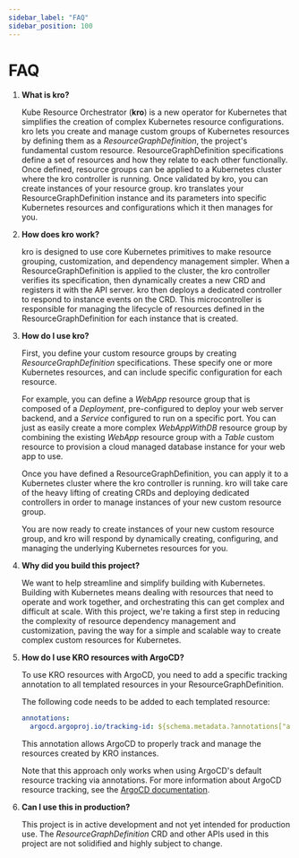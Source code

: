 ```yaml
---
sidebar_label: "FAQ"
sidebar_position: 100
---
```


# FAQ

1. **What is kro?**

   Kube Resource Orchestrator (**kro**) is a new operator for Kubernetes that
   simplifies the creation of complex Kubernetes resource configurations. kro
   lets you create and manage custom groups of Kubernetes resources by defining
   them as a _ResourceGraphDefinition_, the project's fundamental custom resource.
   ResourceGraphDefinition specifications define a set of resources and how they relate to
   each other functionally. Once defined, resource groups can be applied to a
   Kubernetes cluster where the kro controller is running. Once validated by
   kro, you can create instances of your resource group. kro translates your
   ResourceGraphDefinition instance and its parameters into specific Kubernetes resources
   and configurations which it then manages for you.

2. **How does kro work?**

   kro is designed to use core Kubernetes primitives to make resource grouping,
   customization, and dependency management simpler. When a ResourceGraphDefinition is
   applied to the cluster, the kro controller verifies its specification, then
   dynamically creates a new CRD and registers it with the API server. kro then
   deploys a dedicated controller to respond to instance events on the CRD. This
   microcontroller is responsible for managing the lifecycle of resources
   defined in the ResourceGraphDefinition for each instance that is created.

3. **How do I use kro?**

   First, you define your custom resource groups by creating _ResourceGraphDefinition_
   specifications. These specify one or more Kubernetes resources, and can
   include specific configuration for each resource.

   For example, you can define a _WebApp_ resource group that is composed of a
   _Deployment_, pre-configured to deploy your web server backend, and a
   _Service_ configured to run on a specific port. You can just as easily create
   a more complex _WebAppWithDB_ resource group by combining the existing
   _WebApp_ resource group with a _Table_ custom resource to provision a cloud
   managed database instance for your web app to use.

   Once you have defined a ResourceGraphDefinition, you can apply it to a Kubernetes
   cluster where the kro controller is running. kro will take care of the heavy
   lifting of creating CRDs and deploying dedicated controllers in order to
   manage instances of your new custom resource group.

   You are now ready to create instances of your new custom resource group, and
   kro will respond by dynamically creating, configuring, and managing the
   underlying Kubernetes resources for you.

4. **Why did you build this project?**

   We want to help streamline and simplify building with Kubernetes. Building
   with Kubernetes means dealing with resources that need to operate and work
   together, and orchestrating this can get complex and difficult at scale. With
   this project, we're taking a first step in reducing the complexity of
   resource dependency management and customization, paving the way for a simple
   and scalable way to create complex custom resources for Kubernetes.

5. **How do I use KRO resources with ArgoCD?**

   To use KRO resources with ArgoCD, you need to add a specific tracking annotation
   to all templated resources in your ResourceGraphDefinition. 
   
   The following code needs to be added to each templated resource:

   ```yaml
   annotations:
     argocd.argoproj.io/tracking-id: ${schema.metadata.?annotations["argocd.argoproj.io/tracking-id"]}
   ```

   This annotation allows ArgoCD to properly track and manage the resources
   created by KRO instances. 
   
   Note that this approach only works when using ArgoCD's default resource tracking 
   via annotations. For more information about ArgoCD resource tracking, see the
   [ArgoCD documentation](https://argo-cd.readthedocs.io/en/stable/user-guide/resource_tracking/).

6. **Can I use this in production?**

   This project is in active development and not yet intended for production
   use. The _ResourceGraphDefinition_ CRD and other APIs used in this project are not
   solidified and highly subject to change.
